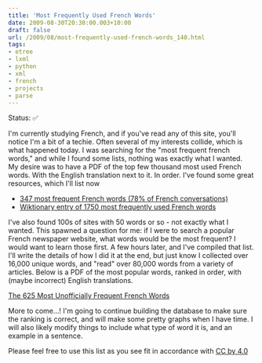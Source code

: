 ```yaml
---
title: 'Most Frequently Used French Words'
date: 2009-08-30T20:30:00.003+10:00
draft: false
url: /2009/08/most-frequently-used-french-words_140.html
tags: 
- etree
- lxml
- python
- xml
- french
- projects
- parse
---
```


Status: ✅
  
  
  
I'm currently studying French, and if you've read any of this site, you'll notice I'm a bit of a techie. Often several of my interests collide, which is what happened today. I was searching for the "most frequent french words," and while I found some lists, nothing was exactly what I wanted.  
My desire was to have a PDF of the top few thousand most used French words. With the English translation next to it. In order. I've found some great resources, which I'll list now  

*   [347 most frequent French words (78% of French conversations)](http://www.fst.ch/FST/download/347_Voc_Courant.pdf)
*   [Wiktionary entry of 1750 most frequently used French words](http://en.wiktionary.org/wiki/Wiktionary:List_of_the_1750_most_frequently_used_French_words)

I've also found 100s of sites with 50 words or so - not exactly what I wanted. This spawned a question for me: if I were to search a popular French newspaper website, what words would be the most frequent? I would want to learn those first. A few hours later, and I've compiled that list. I'll write the details of how I did it at the end, but just know I collected over 16,000 unique words, and "read" over 80,000 words from a variety of articles. Below is a PDF of the most popular words, ranked in order, with (maybe incorrect) English translations.  
  
[The 625 Most Unofficially Frequent French Words](https://github.com/kelvinn/the-625-list/blob/master/625-words-fluent-forever.csv)
  
More to come...! I'm going to continue building the database to make sure the ranking is correct, and will make some pretty graphs when I have time. I will also likely modify things to include what type of word it is, and an example in a sentence.  
  
Please feel free to use this list as you see fit in accordance with [CC by 4.0](http://creativecommons.org/licenses/by/4.0/)